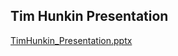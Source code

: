 Tim Hunkin Presentation
- 
[TimHunkin_Presentation.pptx](https://github.com/ss14740/MachineLab/files/15392299/TimHunkin_Presentation.pptx)
